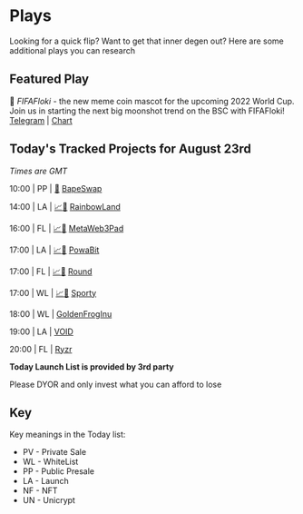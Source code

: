 
# Plays

Looking for a quick flip? Want to get that inner degen out? Here are some additional plays you can research

## Featured Play

🐶 *FIFAFloki* - the new meme coin mascot for the upcoming 2022 World Cup. 
Join us in starting the next big moonshot trend on the BSC with FIFAFloki!
[Telegram](https://t.me/FIFAFlokiOfficial) | [Chart](https://app.nexuscrypto.com/token/bsc/0xa2982a7dbc0c996519252de7a12a00b0327acf6b)

## Today's Tracked Projects for August 23rd
_Times are GMT_

10:00 | PP | [📲](https://www.pinksale.finance/launchpad/0xb47414541209E3eE4233b2B2dA2403Eb61AdF546?chain=BSC) [BapeSwap](https://t.me/BapeSwap)

14:00 | LA | [📈](https://app.nexuscrypto.com/token/bsc/0x541b37c5b707ec8ae79acf5fac8d15ce22362b23)[📲](https://www.pinksale.finance/launchpad/0x1767bF65a3454a9B4036a4f784d7f5870Eb88640?chain=BSC) [RainbowLand](https://t.me/RainbowLand_Official_Group)

16:00 | FL | [📈](https://app.nexuscrypto.com/token/bsc/0x510b841dd8246c2793932661ff412d0d8c022209)[📲](https://www.pinksale.finance/launchpad/0x4862A0e1959D02985fd8EdB737a77881B0bDda9E?chain=BSC) [MetaWeb3Pad](https://t.me/MetaWeb3Pad)

17:00 | LA | [📈](https://app.nexuscrypto.com/token/bsc/0x5fda925294f9e5b31b7c0e81bad6bad5b5e792ee)[📲](https://www.pinksale.finance/launchpad/0x610e8eeeb22A2bb9419502417a6D17d3A7E45a56?chain=BSC) [PowaBit](https://t.me/PowabitOfficial)

17:00 | FL | [📈](https://app.nexuscrypto.com/token/bsc/0x3838febe83403112eba3eba27090cedd3628d00b)[📲](https://www.pinksale.finance/launchpad/0xa3FDf7F01be4359A318364629aD69aEA2D5b2917?chain=BSC) [Round](https://t.me/roundportal)

17:00 | WL | [📈](https://app.nexuscrypto.com/token/bsc/0xe672237cc26fcfdfb593e30e7feff450646c8a3f)[📲](http://pinksale.finance/launchpad/0x18f3E187e81Af58ca4c3ddf5d777cA55E6f53973?chain=BSC) [Sporty](https://t.me/sporty_official)

18:00 | WL |  [GoldenFrogInu](https://t.me/GoldenFrogInu1000x)

19:00 | LA |  [VOID](https://t.me/TheVoid_Join)

20:00 | FL |  [Ryzr](https://t.me/RyzrSwap)


**Today Launch List is provided by 3rd party**

Please DYOR and only invest what you can afford to lose

## Key
Key meanings in the Today list:

- PV - Private Sale
- WL - WhiteList
- PP - Public Presale
- LA - Launch
- NF - NFT
- UN - Unicrypt